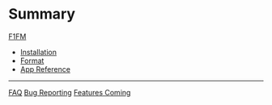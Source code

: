 # Summary

[F1FM](./index.md)
- [Installation](./install.md)
- [Format](./format.md)
- [App Reference](./app-reference.md)

---
[FAQ]()
[Bug Reporting]()
[Features Coming]()
